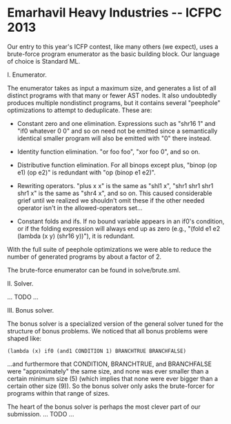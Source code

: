 Emarhavil Heavy Industries -- ICFPC 2013
========================================

Our entry to this year's ICFP contest, like many others (we expect),
uses a brute-force program enumerator as the basic building block. 
Our language of choice is Standard ML.

I. Enumerator.

The enumerator takes as input a maximum size, and generates a list of
all distinct programs with that many or fewer AST nodes. It also
undoubtedly produces multiple nondistinct programs, but it contains
several "peephole" optimizations to attempt to deduplicate. These are:

* Constant zero and one elimination. Expressions such as "shr16 1" and
  "if0 whatever 0 0" and so on need not be emitted since a semantically
  identical smaller program will also be emitted with "0" there instead.

* Identity function elimination. "or foo foo", "xor foo 0", and so on.

* Distributive function elimination. For all binops except plus,
  "binop (op e1) (op e2)" is redundant with "op (binop e1 e2)".

* Rewriting operators. "plus x x" is the same as "shl1 x",
  "shr1 shr1 shr1 shr1 x" is the same as "shr4 x", and so on. This
  caused considerable grief until we realized we shouldn't omit these if
  the other needed operator isn't in the allowed-operators set...

* Constant folds and ifs. If no bound variable appears in an if0's
  condition, or if the folding expression will always end up as zero
  (e.g., "(fold e1 e2 (lambda (x y) (shr16 y))"), it is redundant.

With the full suite of peephole optimizations we were able to reduce the
number of generated programs by about a factor of 2.

The brute-force enumerator can be found in solve/brute.sml.

II. Solver.

... TODO ...


III. Bonus solver.

The bonus solver is a specialized version of the general solver tuned
for the structure of bonus problems. We noticed that all bonus problems
were shaped like:

    (lambda (x) if0 (and1 CONDITION 1) BRANCHTRUE BRANCHFALSE)

...and furthermore that CONDITION, BRANCHTRUE, and BRANCHFALSE were
"approximately" the same size, and none was ever smaller than a certain
minimum size (5) (which implies that none were ever bigger than a
certain other size (9)). So the bonus solver only asks the brute-forcer
for programs within that range of sizes.

The heart of the bonus solver is perhaps the most clever part of our
submission. ... TODO ...

